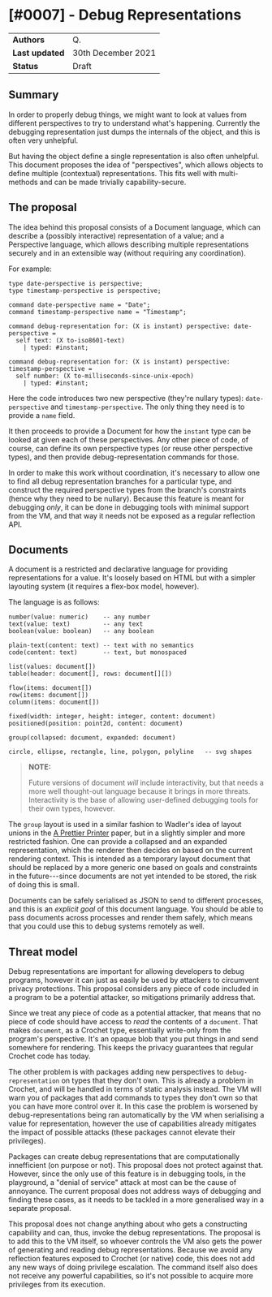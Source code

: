 # [#0007] - Debug Representations

|                  |                    |
| ---------------- | ------------------ |
| **Authors**      | Q.                 |
| **Last updated** | 30th December 2021 |
| **Status**       | Draft              |

## Summary

In order to properly debug things, we might want to look at values
from different perspectives to try to understand what's happening.
Currently the debugging representation just dumps the internals of
the object, and this is often very unhelpful.

But having the object define a single representation is also often
unhelpful. This document proposes the idea of "perspectives", which
allows objects to define multiple (contextual) representations.
This fits well with multi-methods and can be made trivially
capability-secure.

## The proposal

The idea behind this proposal consists of a Document language, which
can describe a (possibly interactive) representation of a value; and
a Perspective language, which allows describing multiple representations
securely and in an extensible way (without requiring any coordination).

For example:

    type date-perspective is perspective;
    type timestamp-perspective is perspective;

    command date-perspective name = "Date";
    command timestamp-perspective name = "Timestamp";

    command debug-representation for: (X is instant) perspective: date-perspective =
      self text: (X to-iso8601-text)
        | typed: #instant;

    command debug-representation for: (X is instant) perspective: timestamp-perspective =
      self number: (X to-milliseconds-since-unix-epoch)
        | typed: #instant;

Here the code introduces two new perspective (they're nullary types):
`date-perspective` and `timestamp-perspective`. The only thing they need
is to provide a `name` field.

It then proceeds to provide a Document for how the `instant` type can
be looked at given each of these perspectives. Any other piece of code,
of course, can define its own perspective types (or reuse other
perspective types), and then provide debug-representation commands for
those.

In order to make this work without coordination, it's necessary to
allow one to find all debug representation branches for a particular
type, and construct the required perspective types from the branch's
constraints (hence why they need to be nullary). Because this feature
is meant for debugging _only_, it can be done in debugging tools with
minimal support from the VM, and that way it needs not be exposed
as a regular reflection API.

## Documents

A document is a restricted and declarative language for providing
representations for a value. It's loosely based on HTML but with
a simpler layouting system (it requires a flex-box model, however).

The language is as follows:

    number(value: numeric)    -- any number
    text(value: text)         -- any text
    boolean(value: boolean)   -- any boolean

    plain-text(content: text) -- text with no semantics
    code(content: text)       -- text, but monospaced

    list(values: document[])
    table(header: document[], rows: document[][])

    flow(items: document[])
    row(items: document[])
    column(items: document[])

    fixed(width: integer, height: integer, content: document)
    positioned(position: point2d, content: document)

    group(collapsed: document, expanded: document)

    circle, ellipse, rectangle, line, polygon, polyline   -- svg shapes

> **NOTE:**
>
> Future versions of document _will_ include interactivity, but that needs
> a more well thought-out language because it brings in more threats.
> Interactivity is the base of allowing user-defined debugging tools for
> their own types, however.

The `group` layout is used in a similar fashion to Wadler's idea of layout
unions in the [A Prettier Printer](https://homepages.inf.ed.ac.uk/wadler/papers/prettier/prettier.pdf)
paper, but in a slightly simpler and more restricted fashion. One can
provide a collapsed and an expanded representation, which the renderer
then decides on based on the current rendering context. This is intended
as a temporary layout document that should be replaced by a more generic
one based on goals and constraints in the future---since documents are
not yet intended to be stored, the risk of doing this is small.

Documents can be safely serialised as JSON to send to different processes,
and this is an _explicit goal_ of this document language. You should be able
to pass documents across processes and render them safely, which means that
you could use this to debug systems remotely as well.

## Threat model

Debug representations are important for allowing developers to debug
programs, however it can just as easily be used by attackers to circumvent
privacy protections. This proposal considers any piece of code included
in a program to be a potential attacker, so mitigations primarily address that.

Since we treat any piece of code as a potential attacker, that means that
no piece of code should have access to _read_ the contents of a `document`.
That makes `document`, as a Crochet type, essentially write-only from the
program's perspective. It's an opaque blob that you put things in and send
somewhere for rendering. This keeps the privacy guarantees that regular
Crochet code has today.

The other problem is with packages adding new perspectives to
`debug-representation` on types that they don't own. This is already a
problem in Crochet, and will be handled in terms of static analysis instead.
The VM will warn you of packages that add commands to types they don't
own so that you can have more control over it. In this case the problem
is worsened by debug-representations being ran automatically by the VM
when serialising a value for representation, however the use of capabilities
already mitigates the impact of possible attacks (these packages cannot
elevate their privileges).

Packages can create debug representations that are computationally
innefficient (on purpose or not). This proposal does not protect against
that. However, since the only use of this feature is in debugging tools,
in the playground, a "denial of service" attack at most can be the cause
of annoyance. The current proposal does not address ways of debugging
and finding these cases, as it needs to be tackled in a more generalised
way in a separate proposal.

This proposal does not change anything about who gets a constructing
capability and can, thus, invoke the debug representations. The proposal
is to add this to the VM itself, so whoever controls the VM also gets
the power of generating and reading debug representations. Because we
avoid any reflection features exposed to Crochet (or native) code,
this does not add any new ways of doing privilege escalation. The
command itself also does not receive any powerful capabilities, so
it's not possible to acquire more privileges from its execution.
